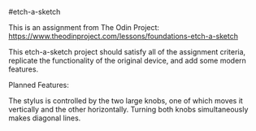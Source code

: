 #etch-a-sketch

This is an assignment from The Odin Project: https://www.theodinproject.com/lessons/foundations-etch-a-sketch

This etch-a-sketch project should satisfy all of the assignment criteria, replicate the functionality of the original device, and add some modern features.

Planned Features:


The stylus is controlled by the two large knobs, one of which moves it vertically and the other horizontally. Turning both knobs simultaneously makes diagonal lines. 
